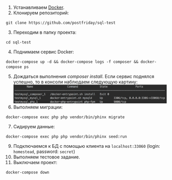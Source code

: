 1. Устанавливаем [Docker](https://www.docker.com/community-edition). 
2. Клонируем репозиторий:
```shell
git clone https://github.com/postfriday/sql-test
```
3. Переходим в папку проекта:
```shell
cd sql-test
```
4. Поднимаем сервис Docker:
```shell
docker-compose up -d && docker-compose logs -f composer && docker-compose ps
```
5. Дождаться выполнения *composer install*. Если сервис поднялся успешно, то в консоли наблюдаем следующую картину: ![docker-compose ps](docs/docker-compose-ps.png)
6. Выполняем миграции:
```shell
docker-compose exec php php vendor/bin/phinx migrate
```
7. Сидируем данные:
```shell
docker-compose exec php php vendor/bin/phinx seed:run
```
9. Подключаемся к БД с помощью клиента на `localhost:33060` (login: `homestead`, password: `secret`)
10. Выполняем тестовое задание.
11. Выключаем проект:
```shell
docker-compose down
```
